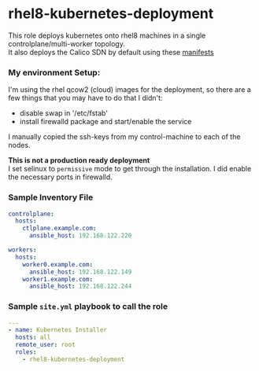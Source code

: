# rhel8-kubernetes-deployment
This role deploys kubernetes onto rhel8 machines in a single controlplane/multi-worker topology.<br>
It also deploys the Calico SDN by default using these [manifests](https://docs.projectcalico.org/manifests/calico.yaml)

### My environment Setup:
I'm using the rhel qcow2 (cloud) images for the deployment, so there are a few things that you may have to do that I didn't: <br>
- disable swap in '/etc/fstab'
- install firewalld package and start/enable the service

I manually copied the ssh-keys from my control-machine to each of the nodes.

**This is not a production ready deployment**<br>
I set selinux to `permissive` mode to get through the installation. I did enable the necessary ports in firewalld.

### Sample Inventory File 
```yaml
controlplane:
  hosts:
    ctlplane.example.com:
      ansible_host: 192.168.122.220

workers:
  hosts:
    worker0.example.com:
      ansible_host: 192.168.122.149
    worker1.example.com:
      ansible_host: 192.168.122.244
```

### Sample `site.yml` playbook to call the role
```yaml
---
- name: Kubernetes Installer
  hosts: all
  remote_user: root
  roles:
    - rhel8-kubernetes-deployment
```
